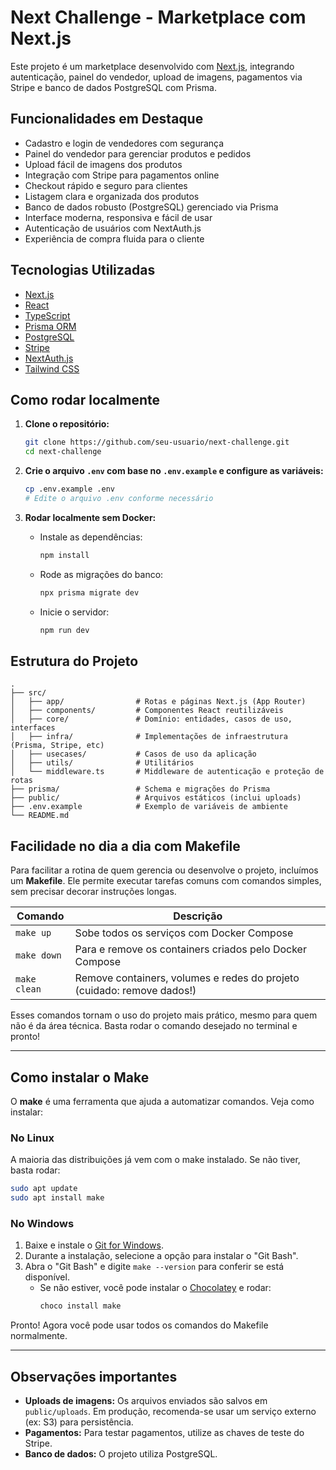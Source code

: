 # Next Challenge - Marketplace com Next.js

Este projeto é um marketplace desenvolvido com [Next.js](https://nextjs.org), integrando autenticação, painel do vendedor, upload de imagens, pagamentos via Stripe e banco de dados PostgreSQL com Prisma.

## Funcionalidades em Destaque

- Cadastro e login de vendedores com segurança
- Painel do vendedor para gerenciar produtos e pedidos
- Upload fácil de imagens dos produtos
- Integração com Stripe para pagamentos online
- Checkout rápido e seguro para clientes
- Listagem clara e organizada dos produtos
- Banco de dados robusto (PostgreSQL) gerenciado via Prisma
- Interface moderna, responsiva e fácil de usar
- Autenticação de usuários com NextAuth.js
- Experiência de compra fluida para o cliente

## Tecnologias Utilizadas

- [Next.js](https://nextjs.org/)
- [React](https://react.dev/)
- [TypeScript](https://www.typescriptlang.org/)
- [Prisma ORM](https://www.prisma.io/)
- [PostgreSQL](https://www.postgresql.org/)
- [Stripe](https://stripe.com/)
- [NextAuth.js](https://next-auth.js.org/)
- [Tailwind CSS](https://tailwindcss.com/)

## Como rodar localmente

1. **Clone o repositório:**

   ```bash
   git clone https://github.com/seu-usuario/next-challenge.git
   cd next-challenge
   ```

2. **Crie o arquivo `.env` com base no `.env.example` e configure as variáveis:**

   ```bash
   cp .env.example .env
   # Edite o arquivo .env conforme necessário
   ```

3. **Rodar localmente sem Docker:**
   - Instale as dependências:
     ```bash
     npm install
     ```
   - Rode as migrações do banco:
     ```bash
     npx prisma migrate dev
     ```
   - Inicie o servidor:
     ```bash
     npm run dev
     ```

## Estrutura do Projeto

```
.
├── src/
│   ├── app/                # Rotas e páginas Next.js (App Router)
│   ├── components/         # Componentes React reutilizáveis
│   ├── core/               # Domínio: entidades, casos de uso, interfaces
│   ├── infra/              # Implementações de infraestrutura (Prisma, Stripe, etc)
│   ├── usecases/           # Casos de uso da aplicação
│   ├── utils/              # Utilitários
│   └── middleware.ts       # Middleware de autenticação e proteção de rotas
├── prisma/                 # Schema e migrações do Prisma
├── public/                 # Arquivos estáticos (inclui uploads)
├── .env.example            # Exemplo de variáveis de ambiente
└── README.md
```

## Facilidade no dia a dia com Makefile

Para facilitar a rotina de quem gerencia ou desenvolve o projeto, incluímos um **Makefile**. Ele permite executar tarefas comuns com comandos simples, sem precisar decorar instruções longas.


| Comando            | Descrição                                                                 |
|--------------------|---------------------------------------------------------------------------|
| `make up`          | Sobe todos os serviços com Docker Compose                                 |
| `make down`        | Para e remove os containers criados pelo Docker Compose                   |
| `make clean`       | Remove containers, volumes e redes do projeto (cuidado: remove dados!)    |

Esses comandos tornam o uso do projeto mais prático, mesmo para quem não é da área técnica. Basta rodar o comando desejado no terminal e pronto!

---

## Como instalar o Make

O **make** é uma ferramenta que ajuda a automatizar comandos. Veja como instalar:

### No Linux

A maioria das distribuições já vem com o make instalado. Se não tiver, basta rodar:

```bash
sudo apt update
sudo apt install make
```

### No Windows

1. Baixe e instale o [Git for Windows](https://gitforwindows.org/).
2. Durante a instalação, selecione a opção para instalar o "Git Bash".
3. Abra o "Git Bash" e digite `make --version` para conferir se está disponível.
   - Se não estiver, você pode instalar o [Chocolatey](https://chocolatey.org/) e rodar:
     ```bash
     choco install make
     ```

Pronto! Agora você pode usar todos os comandos do Makefile normalmente.

---

## Observações importantes

- **Uploads de imagens:** Os arquivos enviados são salvos em `public/uploads`. Em produção, recomenda-se usar um serviço externo (ex: S3) para persistência.
- **Pagamentos:** Para testar pagamentos, utilize as chaves de teste do Stripe.
- **Banco de dados:** O projeto utiliza PostgreSQL.
